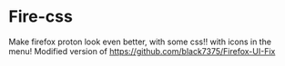 # Fire-css
Make firefox proton look even better, with some css!!
with icons in the menu!
Modified version of https://github.com/black7375/Firefox-UI-Fix
